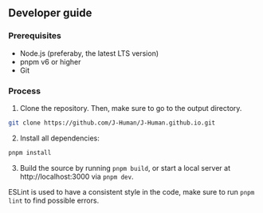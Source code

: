 ## Developer guide

### Prerequisites

-   Node.js (preferaby, the latest LTS version)
-   pnpm v6 or higher
-   Git

### Process

1. Clone the repository. Then, make sure to go to the output directory.

```sh
git clone https://github.com/J-Human/J-Human.github.io.git
```

2. Install all dependencies:

```sh
pnpm install
```

3. Build the source by running `pnpm build`, or start a local server at http://localhost:3000 via `pnpm dev`.

ESLint is used to have a consistent style in the code, make sure to run `pnpm lint` to find possible errors.
